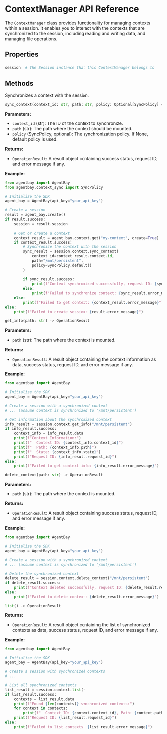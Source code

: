 # ContextManager API Reference

The `ContextManager` class provides functionality for managing contexts within a session. It enables you to interact with the contexts that are synchronized to the session, including reading and writing data, and managing file operations.

## Properties

###

```python
session  # The Session instance that this ContextManager belongs to
```

## Methods


Synchronizes a context with the session.


```python
sync_context(context_id: str, path: str, policy: Optional[SyncPolicy] = None) -> OperationResult
```

**Parameters:**
- `context_id` (str): The ID of the context to synchronize.
- `path` (str): The path where the context should be mounted.
- `policy` (SyncPolicy, optional): The synchronization policy. If None, default policy is used.

**Returns:**
- `OperationResult`: A result object containing success status, request ID, and error message if any.

**Example:**
```python
from agentbay import AgentBay
from agentbay.context_sync import SyncPolicy

# Initialize the SDK
agent_bay = AgentBay(api_key="your_api_key")

# Create a session
result = agent_bay.create()
if result.success:
    session = result.session
    
    # Get or create a context
    context_result = agent_bay.context.get("my-context", create=True)
    if context_result.success:
        # Synchronize the context with the session
        sync_result = session.context.sync_context(
            context_id=context_result.context.id,
            path="/mnt/persistent",
            policy=SyncPolicy.default()
        )
        
        if sync_result.success:
            print(f"Context synchronized successfully, request ID: {sync_result.request_id}")
        else:
            print(f"Failed to synchronize context: {sync_result.error_message}")
    else:
        print(f"Failed to get context: {context_result.error_message}")
else:
    print(f"Failed to create session: {result.error_message}")
```


```python
get_info(path: str) -> OperationResult
```

**Parameters:**
- `path` (str): The path where the context is mounted.

**Returns:**
- `OperationResult`: A result object containing the context information as data, success status, request ID, and error message if any.

**Example:**
```python
from agentbay import AgentBay

# Initialize the SDK
agent_bay = AgentBay(api_key="your_api_key")

# Create a session with a synchronized context
# ... (assume context is synchronized to '/mnt/persistent')

# Get information about the synchronized context
info_result = session.context.get_info("/mnt/persistent")
if info_result.success:
    context_info = info_result.data
    print(f"Context Information:")
    print(f"  Context ID: {context_info.context_id}")
    print(f"  Path: {context_info.path}")
    print(f"  State: {context_info.state}")
    print(f"Request ID: {info_result.request_id}")
else:
    print(f"Failed to get context info: {info_result.error_message}")
```


```python
delete_context(path: str) -> OperationResult
```

**Parameters:**
- `path` (str): The path where the context is mounted.

**Returns:**
- `OperationResult`: A result object containing success status, request ID, and error message if any.

**Example:**
```python
from agentbay import AgentBay

# Initialize the SDK
agent_bay = AgentBay(api_key="your_api_key")

# Create a session with a synchronized context
# ... (assume context is synchronized to '/mnt/persistent')

# Delete the synchronized context
delete_result = session.context.delete_context("/mnt/persistent")
if delete_result.success:
    print(f"Context deleted successfully, request ID: {delete_result.request_id}")
else:
    print(f"Failed to delete context: {delete_result.error_message}")
```


```python
list() -> OperationResult
```

**Returns:**
- `OperationResult`: A result object containing the list of synchronized contexts as data, success status, request ID, and error message if any.

**Example:**
```python
from agentbay import AgentBay

# Initialize the SDK
agent_bay = AgentBay(api_key="your_api_key")

# Create a session with synchronized contexts
# ...

# List all synchronized contexts
list_result = session.context.list()
if list_result.success:
    contexts = list_result.data
    print(f"Found {len(contexts)} synchronized contexts:")
    for context in contexts:
        print(f"  Context ID: {context.context_id}, Path: {context.path}, State: {context.state}")
    print(f"Request ID: {list_result.request_id}")
else:
    print(f"Failed to list contexts: {list_result.error_message}")
```
